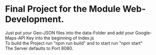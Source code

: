 # Final Project for the Module Web-Development.

Just put your Geo-JSON files into the data-Folder and add your Google-Maps-API Key into the beginning of Index.js  
To build the Project run "npm run build" and to start run "npm start"  
The Server defaults to Port 8080.   


